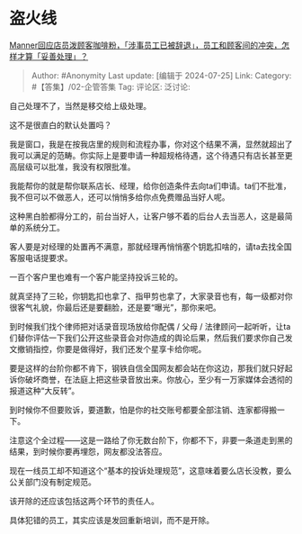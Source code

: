 # 盗火线
[Manner回应店员泼顾客咖啡粉，「涉事员工已被辞退」，员工和顾客间的冲突，怎样才算「妥善处理」？](https://www.zhihu.com/question/659421365/answer/3572560169)

> Author: #Anonymity
> Last update: [编辑于 2024-07-25]
> Link:
> Category: #【答集】/02-企管答集 
> Tag: 
> 评论区:
> 泛讨论:

自己处理不了，当然是移交给上级处理。

这不是很直白的默认处置吗？

我是窗口，我是在按我店里的规则和流程办事，你对这个结果不满，显然就超出了我可以满足的范畴。你实际上是要申请一种超规格待遇，这个待遇只有店长甚至更高层级可以批准，我没有权限批准。

我能帮你的就是帮你联系店长、经理，给你创造条件去向ta们申请。ta们不批准，我不但可以不做恶人，还可以悄悄多给你点免费赠品当好人呢。

这种黑白脸都得分工的，前台当好人，让客户够不着的后台人去当恶人，这是最简单的系统分工。

客人要是对经理的处置再不满意，那就经理再悄悄塞个钥匙扣啥的，请ta去找全国客服电话提要求。

一百个客户里也难有一个客户能坚持投诉三轮的。

就真坚持了三轮，你钥匙扣也拿了、指甲剪也拿了，大家录音也有，每一级都对你很客气礼貌，你最后还是要翻脸，还是要“曝光”，那你来吧。

到时候我们找个律师把对话录音现场放给你配偶 / 父母 / 法律顾问一起听听，让ta们替你评估一下我们公开这些录音会对你造成的舆论后果，然后我们要求你自己发文撤销指控，你要是做得好，我们还发个星享卡给你呢。

要是这样的台阶你都不肯下，钢铁自信全国网友都会站在你这边，那我们就只好起诉你破坏商誉，在法庭上把这些录音放出来。你放心，至少有一万家媒体会透彻的报道这种“大反转”。

到时候你不但要败诉，要道歉，怕是你的社交账号都要全部注销、连家都得搬一下。

注意这个全过程——这是一路给了你无数台阶下，你都不下，非要一条道走到黑的结果，到时候你要再埋怨，网友都没法答应。

现在一线员工却不知道这个“基本的投诉处理规范”，这意味着要么店长没教，要么公关部门没有制定规范。

该开除的还应该包括这两个环节的责任人。

具体犯错的员工，其实应该是发回重新培训，而不是开除。